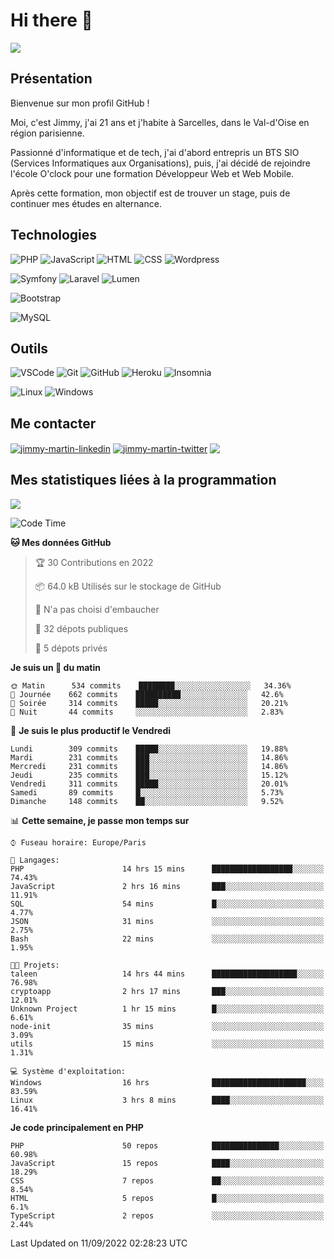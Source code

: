 # Hi there 👋

![](https://komarev.com/ghpvc/?username=jimmy-martin&color=1a1b27)

<!--
**jimmy-martin/jimmy-martin** is a ✨ _special_ ✨ repository because its `README.md` (this file) appears on your GitHub profile.

Here are some ideas to get you started:

- 🔭 I’m currently working on ...
- 🌱 I’m currently learning ...
- 👯 I’m looking to collaborate on ...
- 🤔 I’m looking for help with ...
- 💬 Ask me about ...
- 📫 How to reach me: ...
- 😄 Pronouns: ...
- ⚡ Fun fact: ...
-->

## Présentation

Bienvenue sur mon profil GitHub !

Moi, c'est Jimmy, j'ai 21 ans et j'habite à Sarcelles, dans le Val-d'Oise en région parisienne.

Passionné d'informatique et de tech, j'ai d'abord entrepris un BTS SIO (Services Informatiques aux Organisations), puis, j'ai décidé de rejoindre l'école O'clock pour une formation Développeur Web et Web Mobile.

Après cette formation, mon objectif est de trouver un stage, puis de continuer mes études en alternance.

## Technologies

<div>

![PHP](https://img.shields.io/badge/PHP-777BB4?style=for-the-badge&logo=php&logoColor=white) ![JavaScript](https://img.shields.io/badge/JavaScript-F7DF1E?style=for-the-badge&logo=javascript&logoColor=black) ![HTML](https://img.shields.io/badge/HTML-E34F26?style=for-the-badge&logo=html5&logoColor=white) ![CSS](https://img.shields.io/badge/CSS-1572B6?&style=for-the-badge&logo=css3&logoColor=white) ![Wordpress](https://img.shields.io/badge/WordPress-0078D6?style=for-the-badge&logo=wordpress&logoColor=white)

</div>
<div>

![Symfony](https://img.shields.io/badge/Symfony-092E20?style=for-the-badge&logo=symfony&logoColor=white) ![Laravel](https://img.shields.io/badge/Laravel-FF2D20?style=for-the-badge&logo=laravel&logoColor=white) ![Lumen](https://img.shields.io/badge/Lumen-FF2D20?style=for-the-badge&logo=lumen&logoColor=white)

</div>
<div>

![Bootstrap](https://img.shields.io/badge/Bootstrap-563D7C?style=for-the-badge&logo=bootstrap&logoColor=white)

</div>
<div>

![MySQL](https://img.shields.io/badge/MySQL-4479A1?style=for-the-badge&logo=mysql&logoColor=white)

</div>

## Outils

![VSCode](https://img.shields.io/badge/VSCode-007ACC?style=for-the-badge&logo=visual-studio-code&logoColor=white)
![Git](https://img.shields.io/badge/Git-F05032?style=for-the-badge&logo=git&logoColor=white)
![GitHub](https://img.shields.io/badge/GitHub-100000?style=for-the-badge&logo=github&logoColor=white)
![Heroku](https://img.shields.io/badge/Heroku-6762a6?style=for-the-badge&logo=heroku&logoColor=white)
![Insomnia](https://img.shields.io/badge/Insomnia-5600cd?style=for-the-badge&logo=insomnia&logoColor=white)

![Linux](https://img.shields.io/badge/Linux-FCC624?style=for-the-badge&logo=linux&logoColor=white)
![Windows](https://img.shields.io/badge/Windows-0078D6?style=for-the-badge&logo=windows&logoColor=white)

## Me contacter

<p>
<a href="https://www.linkedin.com/in/jimmy-martin-dev/" target="blank"><img align="center" src="https://img.shields.io/badge/-LinkedIn-0077B5?style=for-the-badge&logo=Linkedin&logoColor=white&link=https://www.linkedin.com/in/jimmy-martin-dev/" alt="jimmy-martin-linkedin"/></a>
<a href="https://twitter.com/jimmydev_" target="blank"><img align="center" src="https://img.shields.io/badge/-Twitter-1DA1F2?style=for-the-badge&logo=Twitter&logoColor=white&link=https://twitter.com/jimmydev_" alt="jimmy-martin-twitter"/></a>
 <a href="mailto:jimmy.martin952@gmail.com" target="blank"><img align="center" src="https://img.shields.io/badge/gmail-D14836?style=for-the-badge&logo=gmail&logoColor=white" /></a>
</p>

## Mes statistiques liées à la programmation

<a href="https://github-readme-stats.vercel.app/api/top-langs/?username=jimmy-martin&layout=compact">
  <img align="center" src="https://github-readme-stats.vercel.app/api/top-langs/?username=jimmy-martin&layout=compact"/>
</a>



<!--START_SECTION:waka-->
![Code Time](http://img.shields.io/badge/Code%20Time-1%2C098%20hrs%2025%20mins-blue)

**🐱 Mes données GitHub** 

> 🏆 30 Contributions en 2022
 > 
> 📦 64.0 kB Utilisés sur le stockage de GitHub 
 > 
> 🚫 N'a pas choisi d'embaucher
 > 
> 📜 32 dépots publiques 
 > 
> 🔑 5 dépots privés  
 > 
**Je suis un 🐤 du matin** 

```text
🌞 Matin      534 commits    ████████░░░░░░░░░░░░░░░░░   34.36% 
🌆 Journée    662 commits    ██████████░░░░░░░░░░░░░░░   42.6% 
🌃 Soirée     314 commits    █████░░░░░░░░░░░░░░░░░░░░   20.21% 
🌙 Nuit       44 commits     ░░░░░░░░░░░░░░░░░░░░░░░░░   2.83%

```
📅 **Je suis le plus productif le Vendredi** 

```text
Lundi        309 commits    █████░░░░░░░░░░░░░░░░░░░░   19.88% 
Mardi        231 commits    ███░░░░░░░░░░░░░░░░░░░░░░   14.86% 
Mercredi     231 commits    ███░░░░░░░░░░░░░░░░░░░░░░   14.86% 
Jeudi        235 commits    ███░░░░░░░░░░░░░░░░░░░░░░   15.12% 
Vendredi     311 commits    █████░░░░░░░░░░░░░░░░░░░░   20.01% 
Samedi       89 commits     █░░░░░░░░░░░░░░░░░░░░░░░░   5.73% 
Dimanche     148 commits    ██░░░░░░░░░░░░░░░░░░░░░░░   9.52%

```


📊 **Cette semaine, je passe mon temps sur** 

```text
⌚︎ Fuseau horaire: Europe/Paris

💬 Langages: 
PHP                      14 hrs 15 mins      ██████████████████░░░░░░░   74.43% 
JavaScript               2 hrs 16 mins       ███░░░░░░░░░░░░░░░░░░░░░░   11.91% 
SQL                      54 mins             █░░░░░░░░░░░░░░░░░░░░░░░░   4.77% 
JSON                     31 mins             ░░░░░░░░░░░░░░░░░░░░░░░░░   2.75% 
Bash                     22 mins             ░░░░░░░░░░░░░░░░░░░░░░░░░   1.95%

🐱‍💻 Projets: 
taleen                   14 hrs 44 mins      ███████████████████░░░░░░   76.98% 
cryptoapp                2 hrs 17 mins       ███░░░░░░░░░░░░░░░░░░░░░░   12.01% 
Unknown Project          1 hr 15 mins        █░░░░░░░░░░░░░░░░░░░░░░░░   6.61% 
node-init                35 mins             ░░░░░░░░░░░░░░░░░░░░░░░░░   3.09% 
utils                    15 mins             ░░░░░░░░░░░░░░░░░░░░░░░░░   1.31%

💻 Système d'exploitation: 
Windows                  16 hrs              █████████████████████░░░░   83.59% 
Linux                    3 hrs 8 mins        ████░░░░░░░░░░░░░░░░░░░░░   16.41%

```

**Je code principalement en PHP** 

```text
PHP                      50 repos            ███████████████░░░░░░░░░░   60.98% 
JavaScript               15 repos            ████░░░░░░░░░░░░░░░░░░░░░   18.29% 
CSS                      7 repos             ██░░░░░░░░░░░░░░░░░░░░░░░   8.54% 
HTML                     5 repos             █░░░░░░░░░░░░░░░░░░░░░░░░   6.1% 
TypeScript               2 repos             ░░░░░░░░░░░░░░░░░░░░░░░░░   2.44%

```



 Last Updated on 11/09/2022 02:28:23 UTC
<!--END_SECTION:waka-->


